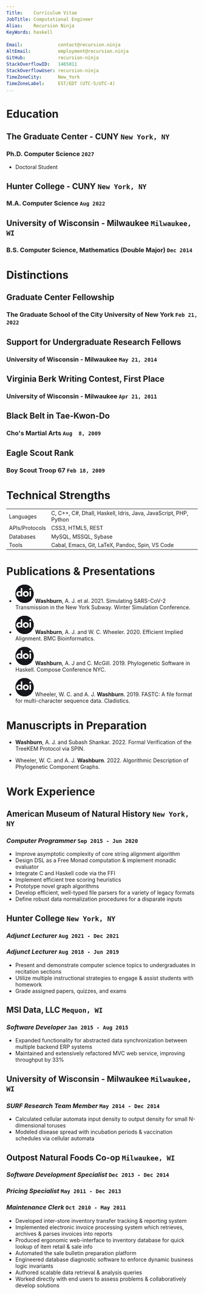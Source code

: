 ```yaml
---
Title:    Curriculum Vitae
JobTitle: Computational Engineer
Alias:    Recursion Ninja
KeyWords: haskell

Email:             contact@recursion.ninja
AltEmail:          employment@recursion.ninja
GitHub:            recursion-ninja
StackOverflowID:   1465011
StackOverflowUser: recursion-ninja
TimeZoneCity:      New_York
TimeZoneLabel:     EST/EDT (UTC-5/UTC-4)
...
```


# Education

## The Graduate Center - CUNY `New York, NY`
### Ph.D. Computer Science `2027`

  - Doctoral Student

## Hunter College - CUNY `New York, NY`
### M.A. Computer Science `Aug 2022`

## University of Wisconsin - Milwaukee `Milwaukee, WI`
### B.S. Computer Science, Mathematics (Double Major) `Dec 2014`


# Distinctions

## Graduate Center Fellowship
### The Graduate School of the City University of New York `Feb 21, 2022`

## Support for Undergraduate Research Fellows
### University of Wisconsin - Milwaukee `May 21, 2014`

## Virginia Berk Writing Contest, First Place
### University of Wisconsin - Milwaukee `Apr 21, 2011`

## Black Belt in Tae-Kwon-Do
### Cho's Martial Arts `Aug  8, 2009`

## Eagle Scout Rank
### Boy Scout Troop 67 `Feb 18, 2009`


# Technical Strengths

 |  |  |
 |:---------------|:-----------------------------------------------------------------------------|
 | Languages      | C, C++, C#, Dhall, Haskell, Idris, Java, JavaScript, PHP, Python |
 | APIs/Protocols | CSS3, HTML5, REST |
 | Databases      | MySQL, MSSQL, Sybase |
 | Tools          | Cabal, Emacs, Git, LaTeX, Pandoc, Spin, VS Code |


# Publications & Presentations

  - [![DOI][DOI-img]][DOI-3] **Washburn**, A. J. et al. 2021. Simulating SARS-CoV-2 Transmission in the New York Subway. Winter Simulation Conference.

  - [![DOI][DOI-img]][DOI-2] **Washburn**, A. J. and W. C. Wheeler. 2020. Efficient Implied Alignment. BMC Bioinformatics.

  - [![DOI][DOI-img]][DOI-1] **Washburn**, A. J and C. McGill. 2019. Phylogenetic Software in Haskell. Compose Conference NYC.

  - [![DOI][DOI-img]][DOI-0] Wheeler, W. C. and A. J. **Washburn**. 2019. FASTC: A file format for multi-character sequence data. Cladistics.

[DOI-img]: data/img/doi-logo.png
[DOI-3]:   https://doi.org/10.1109/WSC52266.2021.9715384
[DOI-2]:   https://doi.org/10.1186/s12859-020-03595-2
[DOI-1]:   https://www.youtube.com/watch?v=ZaboF2eP_BY
[DOI-0]:   https://doi.org/10.1111/cla.12370

# Manuscripts in Preparation

  - **Washburn**, A. J. and Subash Shankar. 2022. Formal Verification of the TreeKEM Protocol via SPIN.

  - Wheeler, W. C. and A. J. **Washburn**. 2022. Algorithmic Description of Phylogenetic Component Graphs.


# **Work Experience**

## American Museum of Natural History `New York, NY`
### *Computer Programmer* `Sep 2015 - Jun 2020`

  - Improve asymptotic complexity of core string alignment algorithm
  - Design DSL as a Free Monad computation & implement monadic evaluator
  - Integrate C and Haskell code via the FFI
  - Implement efficient tree scoring heuristics
  - Prototype novel graph algorithms
  - Develop efficient, well-typed file parsers for a variety of legacy formats
  - Define robust data normalization procedures for a disparate inputs

## Hunter College `New York, NY`
### *Adjunct Lecturer* `Aug 2021 - Dec 2021`
### *Adjunct Lecturer* `Aug 2018 - Jun 2019`

  - Present and demonstrate computer science topics to undergraduates in recitation sections
  - Utilize multiple instructional strategies to engage \& assist students with homework
  - Grade assigned papers, quizzes, and exams

## MSI Data, LLC `Mequon, WI`
### *Software Developer* `Jan 2015 - Aug 2015`

  - Expanded functionality for abstracted data synchronization between multiple backend ERP systems
  - Maintained and extensively refactored MVC web service, improving throughput by 33%

## University of Wisconsin - Milwaukee `Milwaukee, WI`
### *SURF Research Team Member* `May 2014 - Dec 2014`

  - Calculated cellular automata input density to output density for small N-dimensional toruses
  - Modeled disease spread with incubation periods & vaccination schedules via cellular automata

## Outpost Natural Foods Co-op `Milwaukee, WI`
### *Software Development Specialist* `Dec 2013 - Dec 2014`
### *Pricing Specialist* `May 2011 - Dec 2013`
### *Maintenance Clerk* `Oct 2010 - May 2011`

  - Developed inter-store inventory transfer tracking & reporting system
  - Implemented electronic invoice processing system which retrieves, archives & parses invoices into reports
  - Produced ergonomic web-interface to inventory database for quick lookup of item retail & sale info
  - Automated the sale bulletin preparation platform
  - Engineered database diagnostic software to enforce dynamic business logic invariants
  - Authored scalable data retrieval & analysis queries
  - Worked directly with end users to assess problems & collaboratively develop solutions
